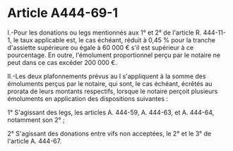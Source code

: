# Article A444-69-1

I.-Pour les donations ou legs mentionnés aux 1° et 2° de l'article R. 444-11-1, le taux applicable est, le cas échéant, réduit à 0,45 % pour la tranche d'assiette supérieure ou égale à 60 000 € s'il est supérieur à ce pourcentage. En outre, l'émolument proportionnel perçu par le notaire ne peut dans ce cas excéder 200 000 €.

II.-Les deux plafonnements prévus au I s'appliquent à la somme des émoluments perçus par le notaire, qui sont, le cas échéant, écrêtés au prorata de leurs montants respectifs, lorsque le notaire perçoit plusieurs émoluments en application des dispositions suivantes :

1° S'agissant des legs, les articles A. 444-59, A. 444-63, et A. 444-64, notamment son 2° ;

2° S'agissant des donations entre vifs non acceptées, le 2° et le 3° de l'article A. 444-67.
